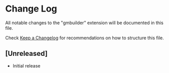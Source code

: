 # Change Log

All notable changes to the "gmbuilder" extension will be documented in this file.

Check [Keep a Changelog](http://keepachangelog.com/) for recommendations on how to structure this file.

## [Unreleased]

- Initial release